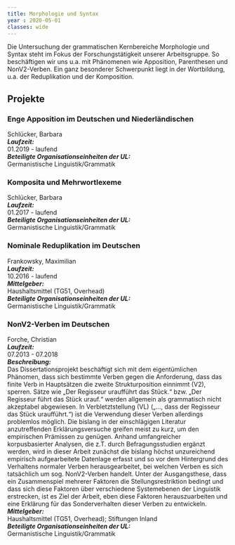 ```yaml
---
title: Morphologie und Syntax
year : 2020-05-01
classes: wide
---
```


Die Untersuchung der grammatischen Kernbereiche Morphologie und Syntax steht im Fokus der Forschungstätigkeit unserer Arbeitsgruppe. So beschäftigen wir uns u.a. mit Phänomenen wie Apposition, Parenthesen und NonV2-Verben. Ein ganz besonderer Schwerpunkt liegt in der Wortbildung, u.a. der Reduplikation und der Komposition.

## Projekte

### Enge Apposition im Deutschen und Niederländischen 
Schlücker, Barbara <br>
***Laufzeit:***  <br> 01.2019 - laufend <br>
***Beteiligte Organisationseinheiten der UL:*** <br>  Germanistische Linguistik/Grammatik


### Komposita und Mehrwortlexeme
Schlücker, Barbara <br>
***Laufzeit:*** <br> 01.2017 - laufend <br>
***Beteiligte Organisationseinheiten der UL:*** <br> Germanistische Linguistik/Grammatik


### Nominale Reduplikation im Deutschen
Frankowsky, Maximilian <br>
***Laufzeit:*** <br> 10.2016 - laufend <br>
***Mittelgeber:*** <br> Haushaltsmittel (TG51, Overhead) <br>
***Beteiligte Organisationseinheiten der UL:***  <br> Germanistische Linguistik/Grammatik


### NonV2-Verben im Deutschen
Forche, Christian <br> 
***Laufzeit:*** <br> 07.2013 - 07.2018 <br> 
***Beschreibung:*** <br>
Das Dissertationsprojekt beschäftigt sich mit dem eigentümlichen Phänomen, dass sich bestimmte Verben gegen die Anforderung, dass das finite Verb in Hauptsätzen die zweite Strukturposition einnimmt (V2), sperren. Sätze wie „Der Regisseur uraufführt das Stück.“ bzw. „Der Regisseur führt das Stück urauf.“ werden allgemein als grammatisch nicht akzeptabel abgewiesen. In Verbletztstellung (VL) („..., dass der Regisseur das Stück uraufführt.“) ist die Verwendung dieser Verben allerdings problemlos möglich. Die bislang in der einschlägigen Literatur anzutreffenden Erklärungsversuche greifen meist zu kurz, um den empirischen Prämissen zu genügen. Anhand umfangreicher korpusbasierter Analysen, die z.T. durch Befragungsstudien ergänzt werden, wird in dieser Arbeit zunächst die bislang höchst unzureichend empirisch aufgearbeitete Datenlage erfasst und so vor dem Hintergrund des Verhaltens normaler Verben herausgearbeitet, bei welchen Verben es sich tatsächlich um sog. NonV2-Verben handelt. Unter der Ausgangsthese, dass ein Zusammenspiel mehrerer Faktoren die Stellungsrestriktion bedingt und dass sich diese Faktoren über verschiedene Systemebenen der Linguistik erstrecken, ist es Ziel der Arbeit, eben diese Faktoren herauszuarbeiten und eine Erklärung für das Sonderverhalten dieser Verben zu entwickeln. <br> 
***Mittelgeber:*** <br> Haushaltsmittel (TG51, Overhead); Stiftungen Inland <br> 
***Beteiligte Organisationseinheiten der UL:*** <br> Germanistische Linguistik/Grammatik